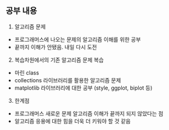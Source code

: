 ## 공부 내용

1. 알고리즘 문제
 - 프로그래머스에 나오는 문제의 알고리즘 이해를 위한 공부
 - 끝까지 이해가 안됐음. 내일 다시 도전


2. 복습차원에서의 기존 알고리즘 문제 복습
 - 마린 class
 - collections 라이브러리를 활용한 알고리즘 문제
 - matplotlib 라이브러리에 대한 공부 (style, ggplot, biplot 등)


3. 한계점
 - 프로그래머스 새로운 문제 알고리즘 이해가 끝까지 되지 않았다는 점
 - 알고리즘 응용에 대한 힘을 더욱 더 키워야 할 것 같음
